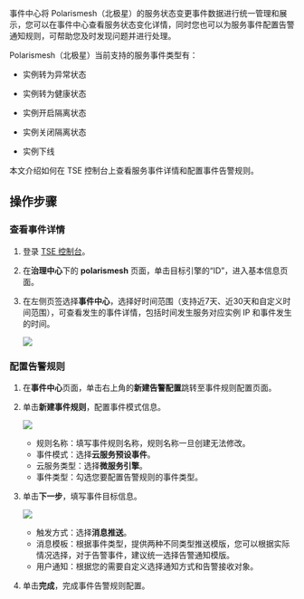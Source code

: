 事件中心将 Polarismesh（北极星）的服务状态变更事件数据进行统一管理和展示，您可以在事件中心查看服务状态变化详情，同时您也可以为服务事件配置告警通知规则，可帮助您及时发现问题并进行处理。

Polarismesh（北极星）当前支持的服务事件类型有：

- 实例转为异常状态

- 实例转为健康状态

- 实例开启隔离状态

- 实例关闭隔离状态

- 实例下线

本文介绍如何在 TSE 控制台上查看服务事件详情和配置事件告警规则。

## 操作步骤

### 查看事件详情

1. 登录 [TSE 控制台](https://console.cloud.tencent.com/tse)。

2. 在**治理中心**下的 **polarismesh** 页面，单击目标引擎的“ID”，进入基本信息页面。

3. 在左侧页签选择**事件中心**，选择好时间范围（支持近7天、近30天和自定义时间范围），可查看发生的事件详情，包括时间发生服务对应实例 IP 和事件发生的时间。

   ![](https://qcloudimg.tencent-cloud.cn/raw/28c386d1d8f32e89a909275409c548e2.png)

### 配置告警规则

1. 在**事件中心**页面，单击右上角的**新建告警配置**跳转至事件规则配置页面。

2. 单击**新建事件规则**，配置事件模式信息。

   ![](https://qcloudimg.tencent-cloud.cn/raw/6d2c89d2bf2b23df08c37f11a9b19253.png)

   - 规则名称：填写事件规则名称，规则名称一旦创建无法修改。
   - 事件模式：选择**云服务预设事件**。
   - 云服务类型：选择**微服务引擎**。
   - 事件类型：勾选您要配置告警规则的事件类型。

3. 单击**下一步**，填写事件目标信息。

   ![](https://qcloudimg.tencent-cloud.cn/raw/139c61c0542fbea79b497264ed2f6367.png)

   - 触发方式：选择**消息推送**。
   - 消息模板：根据事件类型，提供两种不同类型推送模版，您可以根据实际情况选择，对于告警事件，建议统一选择告警通知模版。
   - 用户通知：根据您的需要自定义选择通知方式和告警接收对象。

4. 单击**完成**，完成事件告警规则配置。
